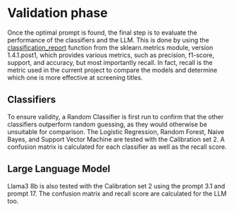 # Validation phase
Once the optimal prompt is found, the final step is to evaluate the performance of the classifiers and the LLM. This is done by using the [classification_report](https://scikit-learn.org/stable/modules/generated/sklearn.metrics.classification_report.html) function from the sklearn.metrics module, version 1.4.1.post1, which  provides various metrics, such as precision, f1-score, support, and accuracy, but most importantly recall. In fact, recall is the metric used in the current project to compare the models and determine which one is more effective at screening titles.

## Classifiers
To ensure validity, a Random Classifier is first run to confirm that the other classifiers outperform random guessing, as they would otherwise be unsuitable for comparison. The Logistic Regression, Random Forest, Naive Bayes, and Support Vector Machine are tested with the Calibration set 2. A confusion matrix is calculated for each classifier as well as the recall score.

## Large Language Model
Llama3 8b is also tested with the Calibration set 2 using the prompt 3.1 and prompt 17. The confusion matrix and recall score are calculated for the LLM too.